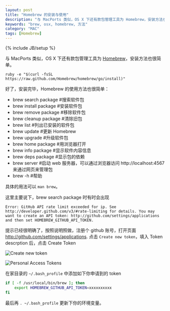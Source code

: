 ```yaml
---
layout: post
title: "Homebrew 的安装与使用"
description: "与 MacPorts 类似，OS X 下还有款包管理工具为 Homebrew，安装方法也很简单。"
keywords: "brew, osx, homebrew, 方法"
category: "MAC"
tags: [Homebrew]
---
```

{% include JB/setup %}

与 MacPorts 类似，OS X 下还有款包管理工具为 [Homebrew](http://brew.sh)，安装方法也很简单。

    ruby -e "$(curl -fsSL https://raw.github.com/Homebrew/homebrew/go/install)"

好了，安装完毕，Homebrew 的使用方法也很简单：

- brew search package   #搜索软件包
- brew install package  #安装软件包
- brew remove package   #移除软件包
- brew cleanup package  #清除旧包
- brew list             #列出已安装的软件包
- brew update           #更新 Homebrew
- brew upgrade          #升级软件包
- brew home package     #用浏览器打开
- brew info package     #显示软件内容信息
- brew deps package     #显示包的依赖
- brew server           #启动 web 服务器，可以通过浏览器访问 http://localhost:4567 来通过网页来管理包
- brew -h               #帮助

<!-- more -->
具体的用法可以 `man brew`。

这里主要说下，brew search package 时有时会出现

    Error: GitHub API rate limit exceeded for ip. See http://developer.github.com/v3/#rate-limiting for details. You may want to create an API token: http://github.com/settings/applications and then set HOMEBREW_GITHUB_API_TOKEN.

提示已经很明确了，按照说明照做，注册个 github 账号，打开页面 http://github.com/settings/applications. 点击 `Create new token`，填入 Token descrption 后，点击 Create Token

![Create new token](/assets/images/2013/12/create-new-token.png)

![Personal Access Tokens](/assets/images/2013/12/personal-access-tokens.png)

在家目录的 `~/.bash_profile` 中添加如下你申请到的 token

```bash
if [ -f /usr/local/bin/brew ]; then
    export HOMEBREW_GITHUB_API_TOKEN=xxxxxxxxxx
fi
```

最后再 `. ~/.bash_profile` 更新下你的环境变量。
